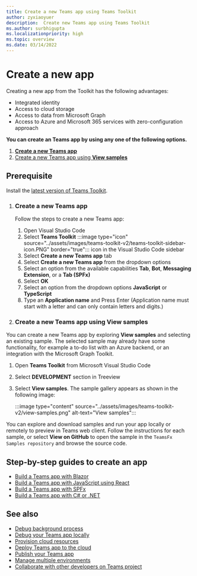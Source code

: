 ```yaml
---
title: Create a new Teams app using Teams Toolkit
author: zyxiaoyuer
description:  Create new Teams app using Teams Toolkit
ms.author: surbhigupta
ms.localizationpriority: high
ms.topic: overview
ms.date: 03/14/2022
---
```


# Create a new app

Creating a new app from the Toolkit has the following advantages:

* Integrated identity
* Access to cloud storage
* Access to data from Microsoft Graph
* Access to Azure and Microsoft 365 services with zero-configuration approach

**You can create an Teams app by using any one of the following options.**

1. [**Create a new Teams app**](create-new-project.md#create-a-new-teams-app)
2. [Create a new Teams app using **View samples**](create-new-project.md#create-a-new-teams-app-using-view-samples)

## Prerequisite

Install the [latest version of Teams Toolkit](https://marketplace.visualstudio.com/items?itemName=TeamsDevApp.ms-teams-vscode-extension).




1. ### Create a new Teams app

    Follow the steps to create a new Teams app:


    1. Open Visual Studio Code
    1. Select **Teams Toolkit** :::image type="icon" source="../assets/images/teams-toolkit-v2/teams-toolkit-sidebar-icon.PNG" border="true"::: icon in the Visual Studio Code sidebar
    1. Select **Create a new Teams app** tab
    1. Select **Create a new Teams app** from the dropdown options
    1. Select an option from the available capabilities **Tab**, **Bot**, **Messaging Extension**, or a **Tab (SPFx)**
    1. Select **OK**
    1. Select an option from the dropdown options **JavaScript** or **TypeScript**
    1. Type an **Application name** and Press Enter (Application name must start with a letter and can only contain letters and digits.)

 2. ### Create a new Teams app using View samples

You can create a new Teams app by exploring **View samples** and selecting an existing sample. The selected sample may already have some functionality, for example a to-do list with an Azure backend, or an integration with the Microsoft Graph Toolkit.

 1. Open **Teams Toolkit** from Microsoft Visual Studio Code
 1. Select **DEVELOPMENT** section in Treeview
 1. Select **View samples**. The sample gallery appears as shown in the following image:

    :::image type="content" source="../assets/images/teams-toolkit-v2/view-samples.png" alt-text="View samples":::

You can explore and download samples and run your app locally or remotely to preview in Teams web client. Follow the instructions for each sample, or select **View on GitHub** to open the sample in the `TeamsFx Samples repository` and browse the source code.


## Step-by-step guides to create an app

* [Build a Teams app with Blazor](../sbs-gs-blazorupdate.yml)
* [Build a Teams app with JavaScript using React](../sbs-gs-javascript.yml)
* [Build a Teams app with SPFx](../sbs-gs-spfx.yml)
* [Build a Teams app with C# or .NET](../sbs-gs-csharp.yml)

## See also

* [Debug background process](debug-background-process.md)
* [Debug your Teams app locally](debug-local.md)
* [Provision cloud resources](provision.md)
* [Deploy Teams app to the cloud](deploy.md)
* [Publish your Teams app](TeamsFx-collaboration.md)
* [Manage multiple environments](TeamsFx-multi-env.md)
* [Collaborate with other developers on Teams project](TeamsFx-collaboration.md)